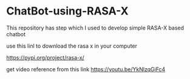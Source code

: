 # ChatBot-using-RASA-X
This repository has step which I used to develop simple RASA-X based chatbot

use this linl to download the rasa x in your computer 


https://pypi.org/project/rasa-x/



get video reference from 
this link 
https://youtu.be/YkNlzqGjFc4
